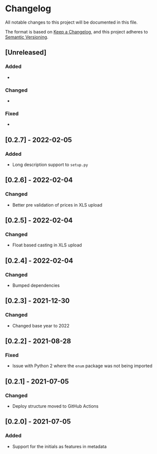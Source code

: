 # Changelog

All notable changes to this project will be documented in this file.

The format is based on [Keep a Changelog](https://keepachangelog.com/en/1.0.0/),
and this project adheres to [Semantic Versioning](https://semver.org/spec/v2.0.0.html).

## [Unreleased]

### Added

*

### Changed

*

### Fixed

*

## [0.2.7] - 2022-02-05

### Added

* Long description support to `setup.py`

## [0.2.6] - 2022-02-04

### Changed

* Better pre validation of prices in XLS upload

## [0.2.5] - 2022-02-04

### Changed

* Float based casting in XLS upload

## [0.2.4] - 2022-02-04

### Changed

* Bumped dependencies

## [0.2.3] - 2021-12-30

### Changed

* Changed base year to 2022

## [0.2.2] - 2021-08-28

### Fixed

* Issue with Python 2 where the `enum` package was not being imported

## [0.2.1] - 2021-07-05

### Changed

* Deploy structure moved to GitHub Actions

## [0.2.0] - 2021-07-05

### Added

* Support for the initials as features in metadata

